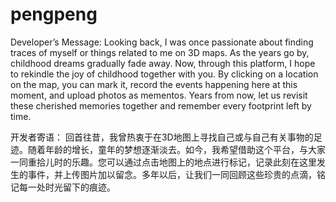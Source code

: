 # pengpeng
Developer’s Message:
Looking back, I was once passionate about finding traces of myself or things related to me on 3D maps. As the years go by, childhood dreams gradually fade away. Now, through this platform, I hope to rekindle the joy of childhood together with you. By clicking on a location on the map, you can mark it, record the events happening here at this moment, and upload photos as mementos. Years from now, let us revisit these cherished memories together and remember every footprint left by time.

开发者寄语：
回首往昔，我曾热衷于在3D地图上寻找自己或与自己有关事物的足迹。随着年龄的增长，童年的梦想逐渐淡去。如今，我希望借助这个平台，与大家一同重拾儿时的乐趣。您可以通过点击地图上的地点进行标记，记录此刻在这里发生的事件，并上传图片加以留念。多年以后，让我们一同回顾这些珍贵的点滴，铭记每一处时光留下的痕迹。
